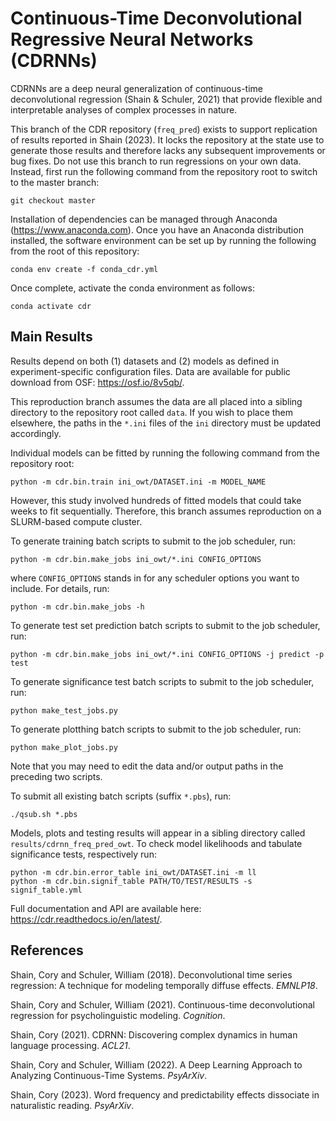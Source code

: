 # Continuous-Time Deconvolutional Regressive Neural Networks (CDRNNs)

CDRNNs are a deep neural generalization of continuous-time deconvolutional regression (Shain & Schuler, 2021) that provide flexible and interpretable analyses of complex processes in nature.

This branch of the CDR repository (`freq_pred`) exists to support replication of results reported in Shain (2023).
It locks the repository at the state use to generate those results and therefore lacks any subsequent improvements or bug fixes.
Do not use this branch to run regressions on your own data.
Instead, first run the following command from the repository root to switch to the master branch:

    git checkout master

Installation of dependencies can be managed through Anaconda (https://www.anaconda.com).
Once you have an Anaconda distribution installed, the software environment can be set up by running the following from the root of this repository:

`conda env create -f conda_cdr.yml`

Once complete, activate the conda environment as follows:

`conda activate cdr`

## Main Results

Results depend on both (1) datasets and (2) models as defined in experiment-specific configuration files.
Data are available for public download from OSF: https://osf.io/8v5qb/.

This reproduction branch assumes the data are all placed into a sibling directory to the repository root called `data`.
If you wish to place them elsewhere, the paths in the `*.ini` files of the `ini` directory must be updated accordingly.

Individual models can be fitted by running the following command from the repository root:

    python -m cdr.bin.train ini_owt/DATASET.ini -m MODEL_NAME

However, this study involved hundreds of fitted models that could take weeks to fit sequentially.
Therefore, this branch assumes reproduction on a SLURM-based compute cluster.

To generate training batch scripts to submit to the job scheduler, run:

    python -m cdr.bin.make_jobs ini_owt/*.ini CONFIG_OPTIONS

where `CONFIG_OPTIONS` stands in for any scheduler options you want to include. For details, run:

    python -m cdr.bin.make_jobs -h

To generate test set prediction batch scripts to submit to the job scheduler, run:

    python -m cdr.bin.make_jobs ini_owt/*.ini CONFIG_OPTIONS -j predict -p test

To generate significance test batch scripts to submit to the job scheduler, run:

    python make_test_jobs.py

To generate plotthing batch scripts to submit to the job scheduler, run:

    python make_plot_jobs.py

Note that you may need to edit the data and/or output paths in the preceding two scripts.

To submit all existing batch scripts (suffix `*.pbs`), run:

    ./qsub.sh *.pbs

Models, plots and testing results will appear in a sibling directory called `results/cdrnn_freq_pred_owt`.
To check model likelihoods and tabulate significance tests, respectively run:

    python -m cdr.bin.error_table ini_owt/DATASET.ini -m ll
    python -m cdr.bin.signif_table PATH/TO/TEST/RESULTS -s signif_table.yml

Full documentation and API are available here: https://cdr.readthedocs.io/en/latest/.

## References
Shain, Cory and Schuler, William (2018). Deconvolutional time series regression: A technique for modeling temporally diffuse effects. _EMNLP18_.

Shain, Cory and Schuler, William (2021). Continuous-time deconvolutional regression for psycholinguistic modeling. _Cognition_.

Shain, Cory (2021). CDRNN: Discovering complex dynamics in human language processing. _ACL21_.

Shain, Cory and Schuler, William (2022). A Deep Learning Approach to Analyzing Continuous-Time Systems. _PsyArXiv_.

Shain, Cory (2023). Word frequency and predictability effects dissociate in naturalistic reading. _PsyArXiv_.

